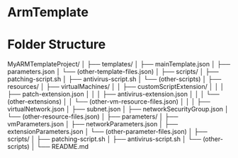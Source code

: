 # ArmTemplate

# Folder Structure

MyARMTemplateProject/
│
├── templates/
│   ├── mainTemplate.json
│   ├── parameters.json
│   └── (other-template-files.json)
│
├── scripts/
│   ├── patching-script.sh
│   ├── antivirus-script.sh
│   └── (other-scripts)
│
├── resources/
│   ├── virtualMachines/
│   │   ├── customScriptExtension/
│   │   │   ├── patch-extension.json
│   │   │   ├── antivirus-extension.json
│   │   │   └── (other-extensions)
│   │   └── (other-vm-resource-files.json)
│   │
│   ├── virtualNetwork.json
│   ├── subnet.json
│   ├── networkSecurityGroup.json
│   └── (other-resource-files.json)
│
├── parameters/
│   ├── vmParameters.json
│   ├── networkParameters.json
│   ├── extensionParameters.json
│   └── (other-parameter-files.json)
│
├── scripts/
│   ├── patching-script.sh
│   ├── antivirus-script.sh
│   └── (other-scripts)
│
└── README.md
